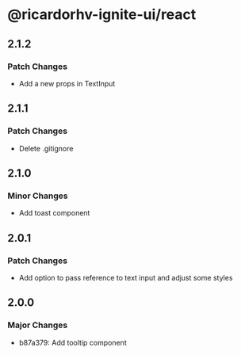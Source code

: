 # @ricardorhv-ignite-ui/react

## 2.1.2

### Patch Changes

- Add a new props in TextInput

## 2.1.1

### Patch Changes

- Delete .gitignore

## 2.1.0

### Minor Changes

- Add toast component

## 2.0.1

### Patch Changes

- Add option to pass reference to text input and adjust some styles

## 2.0.0

### Major Changes

- b87a379: Add tooltip component
